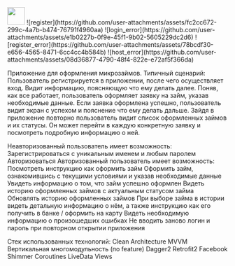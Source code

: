 
<img src="https://github.com/user-attachments/assets/2227660a-9a9b-498c-a281-aad01b974650" width="40" height="40" />
![register](https://github.com/user-attachments/assets/fc2cc672-299c-4a7b-b474-76791f4960aa)
![login_error](https://github.com/user-attachments/assets/e1b0227b-0f9e-45f1-9b02-5605229dc2d6)
![register_error](https://github.com/user-attachments/assets/78bcdf30-e656-4565-8471-6cc4cc4b584b)
![host_error](https://github.com/user-attachments/assets/08d36877-4790-48f4-822e-e72af5f366da)


Приложение для оформления микрозаймов.
Типичный сценарий: Пользователь регистрируется в приложении, после чего осуществляет вход. 
Видит информацию, поясняющую что ему делать далее. 
Поняв, как все работает, пользователь оформляет заявку на займ, указав необходимые данные. Если 
заявка оформлена успешно, пользователь видит экран с успехом и пояснение что ему делать дальше.
Зайдя в приложение повторно пользователь видит список оформленных займов и их статусы. Он 
может перейти в каждую конкретную заявку и посмотреть подробную информацию о ней.

Неавторизованный пользователь имеет возможность:
  Зарегистрироваться с уникальным именем и любым паролем
  Авторизоваться
Авторизованный пользователь имеет возможность:
  Посмотреть инструкцию как оформить займ
  Оформить займ, ознакомившись с текущими условиями и указав необходимые данные
  Увидеть информацию о том, что займ успешно оформлен
  Видеть историю оформленных займов с актуальным статусом займа
  Обновлять историю оформленных займов
  При выборе займа в истории видеть детальную информацию о нём, а также инструкцию как его 
    получить в банке / оформить на карту
  Видеть необходимую информацию о произошедших ошибках
  Не вводить заново логин и пароль при повторном открытии приложения

Стек использованных технологий:
  Clean Architecture
  MVVM
  Вертикальная многомодульность (по feature)
  Dagger2
  Retrofit2
  Facebook Shimmer
  Coroutines
  LiveData
  Views
